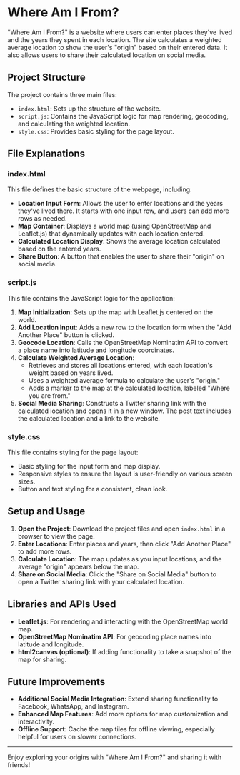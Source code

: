 # Where Am I From?

"Where Am I From?" is a website where users can enter places they've lived and the years they spent in each location. The site calculates a weighted average location to show the user's "origin" based on their entered data. It also allows users to share their calculated location on social media.

## Project Structure

The project contains three main files:
- `index.html`: Sets up the structure of the website.
- `script.js`: Contains the JavaScript logic for map rendering, geocoding, and calculating the weighted location.
- `style.css`: Provides basic styling for the page layout.

## File Explanations

### index.html

This file defines the basic structure of the webpage, including:
- **Location Input Form**: Allows the user to enter locations and the years they've lived there. It starts with one input row, and users can add more rows as needed.
- **Map Container**: Displays a world map (using OpenStreetMap and Leaflet.js) that dynamically updates with each location entered.
- **Calculated Location Display**: Shows the average location calculated based on the entered years.
- **Share Button**: A button that enables the user to share their "origin" on social media.

### script.js

This file contains the JavaScript logic for the application:
1. **Map Initialization**: Sets up the map with Leaflet.js centered on the world.
2. **Add Location Input**: Adds a new row to the location form when the "Add Another Place" button is clicked.
3. **Geocode Location**: Calls the OpenStreetMap Nominatim API to convert a place name into latitude and longitude coordinates.
4. **Calculate Weighted Average Location**:
   - Retrieves and stores all locations entered, with each location's weight based on years lived.
   - Uses a weighted average formula to calculate the user's "origin."
   - Adds a marker to the map at the calculated location, labeled "Where you are from."
5. **Social Media Sharing**: Constructs a Twitter sharing link with the calculated location and opens it in a new window. The post text includes the calculated location and a link to the website.

### style.css

This file contains styling for the page layout:
- Basic styling for the input form and map display.
- Responsive styles to ensure the layout is user-friendly on various screen sizes.
- Button and text styling for a consistent, clean look.

## Setup and Usage

1. **Open the Project**: Download the project files and open `index.html` in a browser to view the page.
2. **Enter Locations**: Enter places and years, then click "Add Another Place" to add more rows.
3. **Calculate Location**: The map updates as you input locations, and the average "origin" appears below the map.
4. **Share on Social Media**: Click the "Share on Social Media" button to open a Twitter sharing link with your calculated location.

## Libraries and APIs Used

- **Leaflet.js**: For rendering and interacting with the OpenStreetMap world map.
- **OpenStreetMap Nominatim API**: For geocoding place names into latitude and longitude.
- **html2canvas (optional)**: If adding functionality to take a snapshot of the map for sharing.

## Future Improvements

- **Additional Social Media Integration**: Extend sharing functionality to Facebook, WhatsApp, and Instagram.
- **Enhanced Map Features**: Add more options for map customization and interactivity.
- **Offline Support**: Cache the map tiles for offline viewing, especially helpful for users on slower connections.

---

Enjoy exploring your origins with "Where Am I From?" and sharing it with friends!
